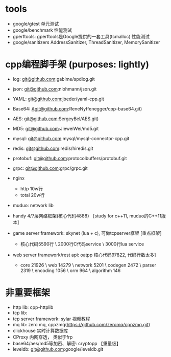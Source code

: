 

# tools
+ google/gtest 单元测试
+ google/benchmark 性能测试
+ gperftools:  gperftools是Google提供的一套工具(tcmalloc) 性能测试
+ google/sanitizers  AddressSanitizer, ThreadSanitizer, MemorySanitizer

# cpp编程脚手架 (purposes: lightly)
+ log: git@github.com:gabime/spdlog.git 
+ json: git@github.com:nlohmann/json.git
+ YAML: git@github.com:jbeder/yaml-cpp.git

+ Base64: Agit@github.com:ReneNyffenegger/cpp-base64.git)  
+ AES: git@github.com:SergeyBel/AES.git) 
+ MD5: git@github.com:JieweiWei/md5.git

+ mysql: git@github.com:mysql/mysql-connector-cpp.git
+ redis: git@github.com:redis/hiredis.git

+ protobuf: git@github.com:protocolbuffers/protobuf.git
+ grpc: git@github.com:grpc/grpc.git

+ nginx 
	- http 10w行
	- total 20w行
+ muduo: network lib
+ handy 4/7层网络框架(核心代码4888） [study for c++11, muduo的C++11版本]
+ game server framework: skynet (lua + c), 可做tcpserver框架 [重点框架]
	- 核心代码5590行 \ 2000行C代码service \ 3000行lua service
+ web server framework/rest api: oatpp 核心代码97822, 代码行数太多]
	- core 21926 \ web 14279 \ network 5201 \ codegen 2472 \ parser 2319 \ encoding 1056 \ orm 964 \ algorithm 146

# 非重要框架
+ http lib: cpp-httplib
+ tcp lib:
+ tcp server framework: sylar [视频教程](https://www.bilibili.com/video/av53602631/?from=www.sylar.top)
+ mq lib: zero mq, cppzmq(https://github.com/zeromq/cppzmq.git)
+ clickhouse  实时计算数据库
+ CProxy 内网穿透， 类似于frp
+ base64/aes/md5等加密、解密: cryptopp  【重量级】
+ leveldb: git@github.com:google/leveldb.git
